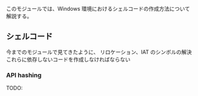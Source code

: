 このモジュールでは、Windows 環境におけるシェルコードの作成方法について解説する。

## シェルコード
今までのモジュールで見てきたように、
リロケーション、IAT のシンボルの解決
これらに依存しないコードを作成しなければならない

### API hashing

TODO: 